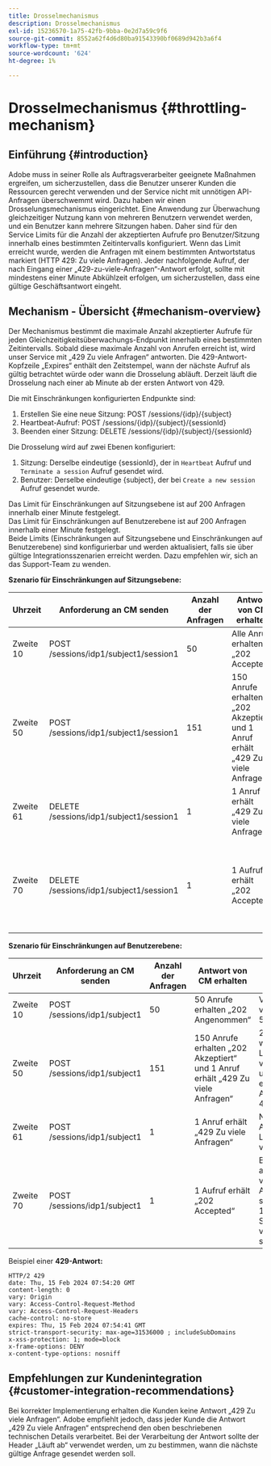```yaml
---
title: Drosselmechanismus
description: Drosselmechanismus
exl-id: 15236570-1a75-42fb-9bba-0e2d7a59c9f6
source-git-commit: 8552a62f4d6d80ba91543390bf0689d942b3a6f4
workflow-type: tm+mt
source-wordcount: '624'
ht-degree: 1%

---
```


# Drosselmechanismus {#throttling-mechanism}

## Einführung {#introduction}

Adobe muss in seiner Rolle als Auftragsverarbeiter geeignete Maßnahmen ergreifen, um sicherzustellen, dass die Benutzer unserer Kunden die Ressourcen gerecht verwenden und der Service nicht mit unnötigen API-Anfragen überschwemmt wird. Dazu haben wir einen Drosselungsmechanismus eingerichtet.
Eine Anwendung zur Überwachung gleichzeitiger Nutzung kann von mehreren Benutzern verwendet werden, und ein Benutzer kann mehrere Sitzungen haben. Daher sind für den Service Limits für die Anzahl der akzeptierten Aufrufe pro Benutzer/Sitzung innerhalb eines bestimmten Zeitintervalls konfiguriert.
Wenn das Limit erreicht wurde, werden die Anfragen mit einem bestimmten Antwortstatus markiert (HTTP 429: Zu viele Anfragen). Jeder nachfolgende Aufruf, der nach Eingang einer „429-zu-viele-Anfragen“-Antwort erfolgt, sollte mit mindestens einer Minute Abkühlzeit erfolgen, um sicherzustellen, dass eine gültige Geschäftsantwort eingeht.

## Mechanism - Übersicht {#mechanism-overview}

Der Mechanismus bestimmt die maximale Anzahl akzeptierter Aufrufe für jeden Gleichzeitigkeitsüberwachungs-Endpunkt innerhalb eines bestimmten Zeitintervalls.
Sobald diese maximale Anzahl von Anrufen erreicht ist, wird unser Service mit „429 Zu viele Anfragen“ antworten. Die 429-Antwort-Kopfzeile „Expires“ enthält den Zeitstempel, wann der nächste Aufruf als gültig betrachtet würde oder wann die Drosselung abläuft. Derzeit läuft die Drosselung nach einer ab   Minute ab der ersten Antwort von 429.

Die mit Einschränkungen konfigurierten Endpunkte sind:
1. Erstellen Sie eine neue Sitzung: POST /sessions/{idp}/{subject}
2. Heartbeat-Aufruf: POST /sessions/{idp}/{subject}/{sessionId}
3. Beenden einer Sitzung: DELETE /sessions/{idp}/{subject}/{sessionId}

Die Drosselung wird auf zwei Ebenen konfiguriert:
1. Sitzung: Derselbe eindeutige {sessionId}, der in `Heartbeat` Aufruf und `Terminate a session` Aufruf gesendet wird.
2. Benutzer: Derselbe eindeutige {subject}, der bei `Create a new session` Aufruf gesendet wurde.

Das Limit für Einschränkungen auf Sitzungsebene ist auf 200 Anfragen innerhalb einer Minute festgelegt.\
Das Limit für Einschränkungen auf Benutzerebene ist auf 200 Anfragen innerhalb einer Minute festgelegt.\
Beide Limits (Einschränkungen auf Sitzungsebene und Einschränkungen auf Benutzerebene) sind konfigurierbar und werden aktualisiert, falls sie über gültige Integrationsszenarien erreicht werden. Dazu empfehlen wir, sich an das Support-Team zu wenden.

**Szenario für Einschränkungen auf Sitzungsebene:**

| Uhrzeit | Anforderung an CM senden | Anzahl der Anfragen | Antwort von CM erhalten | Erklärung |
|-----------|-----------------------------------------|--------------------|------------------------------------------------------------------------------|---------------------------------------------------------------------------------|
| Zweite 10 | POST /sessions/idp1/subject1/session1 | 50 | Alle Anrufe erhalten „202 Accepted“ | Vom Limit verbrauchte 50 Aufrufe |
| Zweite 50 | POST /sessions/idp1/subject1/session1 | 151 | 150 Anrufe erhalten „202 Akzeptiert“ und 1 Anruf erhält „429 Zu viele Anfragen“ | 200 Aufrufe werden vom Limit verbraucht, und 1 Aufruf erhält eine Antwort von 429 |
| Zweite 61 | DELETE /sessions/idp1/subject1/session1 | 1 | 1 Anruf erhält „429 Zu viele Anfragen“ | Noch keine Aufrufe im Limit verfügbar |
| Zweite 70 | DELETE /sessions/idp1/subject1/session1 | 1 | 1 Aufruf erhält „202 Accepted“ | Beschränkung auf 200 verfügbare Aufrufe, da seit Sekunde 10 60 Sekunden vergangen sind |

**Szenario für Einschränkungen auf Benutzerebene:**

| Uhrzeit | Anforderung an CM senden | Anzahl der Anfragen | Antwort von CM erhalten | Erklärung |
|-----------|------------------------------|--------------------|------------------------------------------------------------------------------|---------------------------------------------------------------------------------|
| Zweite 10 | POST /sessions/idp1/subject1 | 50 | 50 Anrufe erhalten „202 Angenommen“ | Vom Limit verbrauchte 50 Aufrufe |
| Zweite 50 | POST /sessions/idp1/subject1 | 151 | 150 Anrufe erhalten „202 Akzeptiert“ und 1 Anruf erhält „429 Zu viele Anfragen“ | 200 Aufrufe werden vom Limit verbraucht, und 1 Aufruf erhält eine Antwort von 429 |
| Zweite 61 | POST /sessions/idp1/subject1 | 1 | 1 Anruf erhält „429 Zu viele Anfragen“ | Noch keine Aufrufe im Limit verfügbar |
| Zweite 70 | POST /sessions/idp1/subject1 | 1 | 1 Aufruf erhält „202 Accepted“ | Beschränkung auf 200 verfügbare Aufrufe, da seit Sekunde 10 60 Sekunden vergangen sind |

Beispiel einer **429-Antwort:**

```
HTTP/2 429
date: Thu, 15 Feb 2024 07:54:20 GMT
content-length: 0
vary: Origin
vary: Access-Control-Request-Method
vary: Access-Control-Request-Headers
cache-control: no-store
expires: Thu, 15 Feb 2024 07:54:41 GMT
strict-transport-security: max-age=31536000 ; includeSubDomains
x-xss-protection: 1; mode=block
x-frame-options: DENY
x-content-type-options: nosniff
```

## Empfehlungen zur Kundenintegration {#customer-integration-recommendations}

Bei korrekter Implementierung erhalten die Kunden keine Antwort „429 Zu viele Anfragen“.
Adobe empfiehlt jedoch, dass jeder Kunde die Antwort „429 Zu viele Anfragen“ entsprechend den oben beschriebenen technischen Details verarbeitet. Bei der Verarbeitung der Antwort sollte der Header „Läuft ab“ verwendet werden, um zu bestimmen, wann die nächste gültige Anfrage gesendet werden soll.
